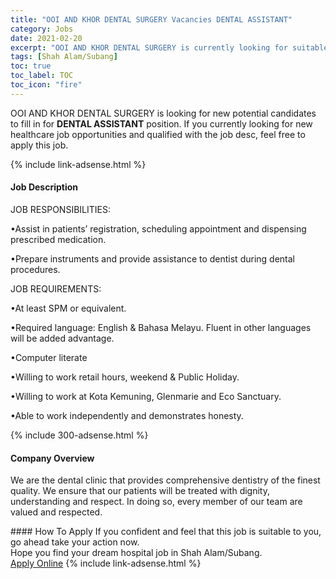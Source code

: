 ```yaml
---
title: "OOI AND KHOR DENTAL SURGERY Vacancies DENTAL ASSISTANT" 
category: Jobs 
date: 2021-02-20 
excerpt: "OOI AND KHOR DENTAL SURGERY is currently looking for suitable person to fill in the DENTAL ASSISTANT which positioned at Shah Alam/Subang" 
tags: [Shah Alam/Subang] 
toc: true 
toc_label: TOC 
toc_icon: "fire" 
--- 
```


<p>OOI AND KHOR DENTAL SURGERY is looking for new potential candidates to fill in for <b>DENTAL ASSISTANT</b> position. If you currently looking for new healthcare job opportunities and qualified with the job desc, feel free to apply this job.
</p>{% include link-adsense.html %} 
<div><div><h4>Job Description</h4></div><div><div><span><div><p>JOB RESPONSIBILITIES:</p><p>&#8226;Assist in patients&#8217; registration, scheduling appointment and dispensing prescribed medication.</p><p>&#8226;Prepare instruments and provide assistance to dentist during dental procedures.</p><p>JOB REQUIREMENTS:</p><p>&#8226;At least SPM or equivalent.</p><p>&#8226;Required language: English &amp; Bahasa Melayu. Fluent in other languages will be added advantage.</p><p>&#8226;Computer literate</p><p>&#8226;Willing to work retail hours, weekend &amp; Public Holiday.</p><p>&#8226;Willing to work at Kota Kemuning, Glenmarie and Eco Sanctuary.</p><p>&#8226;Able to work independently and demonstrates honesty.</p></div></span></div></div></div> 
{% include 300-adsense.html %} 
<div><div><h4>Company Overview</h4></div><div><div><span><div><p>We are the dental clinic&#160;that provides comprehensive dentistry of the finest quality. We&#160;ensure that our patients&#160;will be treated with dignity, understanding and respect. In doing so, every member of our team are valued and respected.</p></div></span></div></div></div> 
#### How To Apply 
If you confident and feel that this job is suitable to you, go ahead take your action now. <br/> 
Hope you find your dream hospital job in Shah Alam/Subang. <br/> 
<a href="https://www.jobstreet.com.my/en/job/dental-assistant-4476074?jobId=jobstreet-my-job-4476074" class="btn btn--warning" target="_blank" rel="nofollow noopenner">Apply Online</a> 
{% include link-adsense.html %} 